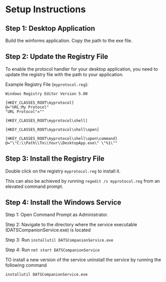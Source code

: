 # Setup Instructions
## Step 1: Desktop Application
Build the winforms application. Copy the path to the exe file.

## Step 2: Update the Registry File

To enable the protocol handler for your desktop application, you need to update the registry file with the path to your application.

Example Registry File (`myprotocol.reg`):

```reg
Windows Registry Editor Version 5.00

[HKEY_CLASSES_ROOT\myprotocol]
@="URL:My Protocol"
"URL Protocol"=""

[HKEY_CLASSES_ROOT\myprotocol\shell]

[HKEY_CLASSES_ROOT\myprotocol\shell\open]

[HKEY_CLASSES_ROOT\myprotocol\shell\open\command]
@="\"C:\\Path\\To\\Your\\DesktopApp.exe\" \"%1\""
```

## Step 3: Install the Registry File
Double click on the registry `myprotocol.reg` to install it.

This can also be achieved by running `regedit /s myprotocol.reg` from an elevated command prompt.

## Step 4: Install the Windows Service

 Step 1: Open Command Prompt as Administrator.
 
 Step 2: Navigate to the directory where the service executable (DATSCompanionService.exe) is located
 
 Step 3: Run `installutil DATSCompanionService.exe` 
 
 Step 4: Run `net start DATSCompanionService`

TO install a new version of the service uninstall the service by running the following command

``installutil DATSCompanionService.exe``

